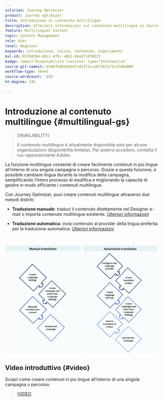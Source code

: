 ```yaml
---
solution: Journey Optimizer
product: journey optimizer
title: Introduzione al contenuto multilingue
description: Ulteriori informazioni sul contenuto multilingue in Journey Optimizer
feature: Multilingual Content
topic: Content Management
role: User
level: Beginner
keywords: introduzione, inizio, contenuto, esperimento
exl-id: b57683b4-6dcc-4f6c-a8b2-4ba371d78d21
badge: label="Disponibilità limitata" type="Informative"
source-git-commit: b5dbfbd6d1bb4f1451f1ccab7387af3c37d6d060
workflow-type: tm+mt
source-wordcount: '151'
ht-degree: 33%

---
```


# Introduzione al contenuto multilingue {#multilingual-gs}

>[!AVAILABILITY]
>
>Il contenuto multilingue è attualmente disponibile solo per alcune organizzazioni (disponibilità limitata). Per potervi accedere, contatta il tuo rappresentante Adobe.

La funzione multilingue consente di creare facilmente contenuti in più lingue all’interno di una singola campagna o percorso. Grazie a questa funzione, è possibile cambiare lingua durante la modifica della campagna, semplificando l’intero processo di modifica e migliorando la capacità di gestire in modo efficiente i contenuti multilingue.

Con Journey Optimizer, puoi creare contenuti multilingue attraverso due metodi distinti:

* **Traduzione manuale**: traduci il contenuto direttamente nel Designer e-mail o importa contenuto multilingue esistente. [Ulteriori informazioni](multilingual-manual.md)

* **Traduzione automatica**: invia contenuto al provider della lingua preferita per la traduzione automatica. [Ulteriori informazioni](multilingual-automated.md)


</br>

![](assets/translation_schema.png)

## Video introduttivo {#video}

Scopri come creare contenuti in più lingue all’interno di una singola campagna o percorso.

>[!VIDEO](https://video.tv.adobe.com/v/3430921/)
